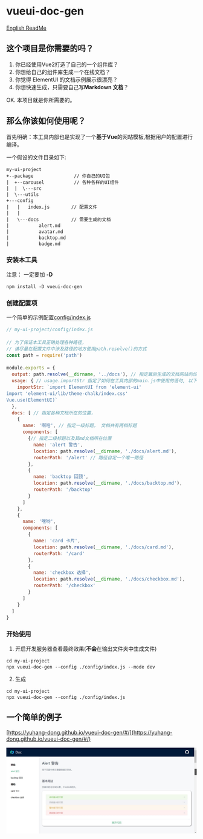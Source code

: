 # vueui-doc-gen

[English ReadMe](./README_en.md)
## 这个项目是你需要的吗？

1. 你已经使用Vue2打造了自己的一个组件库？
2. 你想给自己的组件库生成一个在线文档？
3. 你觉得 ElementUI 的文档示例展示很漂亮？
4. 你想快速生成，只需要自己写**Markdown 文档**？

OK. 本项目就是你所需要的。

## 那么你该如何使用呢？

首先明确：本工具内部也是实现了一个**基于Vue**的网站模板,根据用户的配置进行编译。

一个假设的文件目录如下:
```
my-ui-project
+--package               // 你自己的UI包
|  +--carousel           // 各种各样的UI组件
|  |  \---src
|  \---utils
+---config
|   |   index.js        // 配置文件
|   |
|   \---docs            // 需要生成的文档
|           alert.md
|           avatar.md
|           backtop.md
|           badge.md

```

### 安装本工具

注意： 一定要加 **-D**

```
npm install -D vueui-doc-gen
```

### 创建配置项
一个简单的示例配置[config/index.js](./config/index.js)
```js
// my-ui-project/config/index.js

// 为了保证本工具正确处理各种路径，
// 请尽量在配置文件中涉及路径的地方使用path.resolve()的方式
const path = require('path') 

module.exports = {
  output: path.resolve(__dirname, '../docs'), // 指定最后生成的文档网站的位置
  usage: { // usage.importStr 指定了如何在工具内部的main.js中使用的语句, 以下以ElementUI为例
    importStr: `import ElementUI from 'element-ui'
import 'element-ui/lib/theme-chalk/index.css'
Vue.use(ElementUI)`
  },
  docs: [ // 指定各种文档所在的位置，
    {
      name: '啊哈', // 指定一级标题， 文档共有两档标题
      components: [
        {// 指定二级标题以及其md文档所在位置
          name: 'alert 警告', 
          location: path.resolve(__dirname, './docs/alert.md'),
          routerPath: '/alert' // 路径自定一个唯一路径
        },
        {
          name: 'backtop 回顶',
          location: path.resolve(__dirname, './docs/backtop.md'),
          routerPath: '/backtop'
        }
      ]
    },
    {
      name: '嘿哟',
      components: [
        {
          name: 'card 卡片',
          location: path.resolve(__dirname, './docs/card.md'),
          routerPath: '/card'
        },
        {
          name: 'checkbox 选择',
          location: path.resolve(__dirname, './docs/checkbox.md'),
          routerPath: '/checkbox'
        }
      ]
    }
  ]
}

```

### 开始使用

1. 开启开发服务器查看最终效果(**不会**在输出文件夹中生成文件)
```shell script
cd my-ui-project
npx vueui-doc-gen --config ./config/index.js --mode dev
```

2. 生成
```shell script
cd my-ui-project
npx vueui-doc-gen --config ./config/index.js

```

## 一个简单的例子
[https://yuhang-dong.github.io/vueui-doc-gen/#/](https://yuhang-dong.github.io/vueui-doc-gen/#/)

![效果图](./pics/result.jpg)
